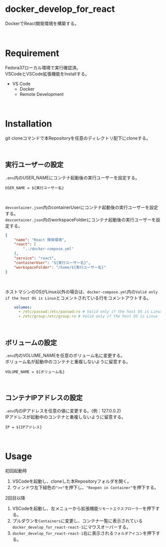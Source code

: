# docker_develop_for_react
DockerでReact開発環境を構築する。

<br>

# Requirement
Fedora37ローカル環境で実行確認済。
<br>
VSCodeとVSCode拡張機能をInstallする。
- VS Code
    - Docker
    - Remote Development

<br>

# Installation
git cloneコマンドで本Repositoryを任意のディレクトリ配下にcloneする。

<br>

## 実行ユーザーの設定
`.env`内のUSER_NAMEにコンテナ起動後の実行ユーザーを設定する。

```
USER_NAME = ${実行ユーザー名}
```

<br>

`devcontainer.json`内のcontainerUserにコンテナ起動後の実行ユーザーを設定する。
<br>
`devcontainer.json`内のworkspaceFolderにコンテナ起動後の実行ユーザーを設定する。

```json
{
	"name": "React 開発環境",
	"react": [
		"../docker-compose.yml"
	],
	"service": "react",
	"containerUser": "${実行ユーザー名}",
	"workspaceFolder": "/home/${実行ユーザー名}"
}
```

<br>

ホストマシンのOSがLinux以外の場合は、`docker-compose.yml`内の`Valid only if the host OS is Linux`とコメントされている行をコメントアウトする。

```yml
    volumes:
      - /etc/passwd:/etc/passwd:ro # Valid only if the host OS is Linux
      - /etc/group:/etc/group:ro # Valid only if the host OS is Linux
```

<br>

## ボリュームの設定
`.env`内のVOLUME_NAMEを任意のボリューム名に変更する。
<br>
ボリューム名が起動中のコンテナと重複しないように留意する。

```
VOLUME_NAME = ${ボリューム名}
```

<br>

## コンテナIPアドレスの設定
`.env`内のIPアドレスを任意の値に変更する。(例：127.0.0.2)
<br>
IPアドレスが起動中のコンテナと重複しないように留意する。

```
IP = ${IPアドレス}
```

<br>

# Usage
初回起動時
1. VSCodeを起動し、cloneした本Repositoryフォルダを開く。
2. ウィンドウ左下緑色の`"><"`を押下し、`"Reopen in Container"`を押下する。

2回目以降
1. VSCodeを起動し、左メニューから拡張機能`リモートエクスプローラー`を押下する。
2. プルダウンを`Containers`に変更し、コンテナ一覧に表示されている`docker_develop_for_react-react-1`にマウスオーバーする。
3. `docker_develop_for_react-react-1`右に表示される`フォルダアイコン`を押下する。